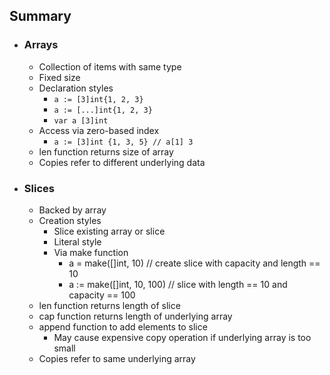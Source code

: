 ## Summary

- ### Arrays

  - Collection of items with same type
  - Fixed size
  - Declaration styles
    - `a := [3]int{1, 2, 3}`
    - `a := [...]int{1, 2, 3}`
    - `var a [3]int`
  - Access via zero-based index
    - `a := [3]int {1, 3, 5} // a[1] 3`
  - len function returns size of array
  - Copies refer to different underlying data

- ### Slices
  - Backed by array
  - Creation styles
    - Slice existing array or slice
    - Literal style
    - Via make function
      - a = make([]int, 10) // create slice with capacity and length == 10
      - a := make([]int, 10, 100) // slice with length == 10 and capacity == 100
  - len function returns length of slice
  - cap function returns length of underlying array
  - append function to add elements to slice
    - May cause expensive copy operation if underlying array is too small
  - Copies refer to same underlying array
